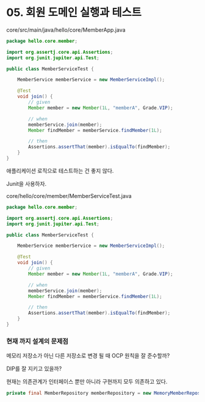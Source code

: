 # 05. 회원 도메인 실행과 테스트

core/src/main/java/hello/core/MemberApp.java

``` java
package hello.core.member;

import org.assertj.core.api.Assertions;
import org.junit.jupiter.api.Test;

public class MemberServiceTest {

    MemberService memberService = new MemberServiceImpl();

    @Test
    void join() {
        // given
        Member member = new Member(1L, "memberA", Grade.VIP);

        // when
        memberService.join(member);
        Member findMember = memberService.findMember(1L);

        // then
        Assertions.assertThat(member).isEqualTo(findMember);
    }
}
```

애플리케이션 로직으로 테스트하는 건 좋지 않다.

Junit을 사용하자.

core/hello/core/member/MemberServiceTest.java

```java
package hello.core.member;

import org.assertj.core.api.Assertions;
import org.junit.jupiter.api.Test;

public class MemberServiceTest {

    MemberService memberService = new MemberServiceImpl();

    @Test
    void join() {
        // given
        Member member = new Member(1L, "memberA", Grade.VIP);

        // when
        memberService.join(member);
        Member findMember = memberService.findMember(1L);

        // then
        Assertions.assertThat(member).isEqualTo(findMember);
    }
}
```





### 현재 까지 설계의 문제점

메모리 저장소가 아닌 다른 저장소로 변경 될 때 OCP 원칙을 잘 준수할까?

DIP를 잘 지키고 있을까?



현재는 의존관계가 인터페이스 뿐만 아니라 구현까지 모두 의존하고 있다.

```java
private final MemberRepository memberRepository = new MemoryMemberRepository();
```

